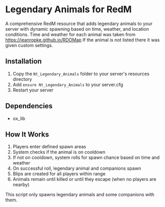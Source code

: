 # Legendary Animals for RedM

A comprehensive RedM resource that adds legendary animals to your server with dynamic spawning based on time, weather, and location conditions.
Time and weather for each animal was taken from https://jeanropke.github.io/RDOMap
If the animal is not listed there it was given custom settings.

## Installation

1. Copy the `Nt_Legendary_Animals` folder to your server's resources directory
2. Add `ensure Nt_Legendary_Animals` to your server.cfg
3. Restart your server

## Dependencies

- ox_lib

## How It Works

1. Players enter defined spawn areas
2. System checks if the animal is on cooldown
3. If not on cooldown, system rolls for spawn chance based on time and weather
4. On successful roll, legendary animal and companions spawn
5. Blips are created for all players within range
6. Animals remain until killed or until they escape (when no players are nearby)

This script only spawns legendary animals and some companions with them.